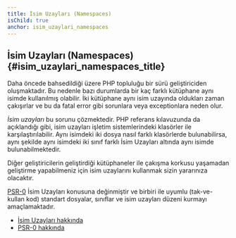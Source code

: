 ```yaml
---
title: İsim Uzayları (Namespaces)
isChild: true
anchor: isim_uzaylari_namespaces
---
```


## İsim Uzayları (Namespaces) {#isim_uzaylari_namespaces_title}

Daha öncede bahsedildiği üzere PHP topluluğu bir sürü geliştiriciden oluşmaktadır.
Bu nedenle bazı durumlarda bir kaç farklı kütüphane aynı isimde kullanılmış
olabilir. İki kütüphane aynı isim uzayında oldukları zaman çakışırlar ve bu da 
fatal error gibi sorunlara veya exceptionlara neden olur.

_İsim uzayları_ bu sorunu çözmektedir. PHP referans kılavuzunda da açıklandığı 
gibi, isim uzayları işletim sistemlerindeki klasörler ile karşılaştırılabilir. 
Aynı isimdeki iki dosya nasıl farklı klasörlerde bulunabilirsa, aynı şekilde 
aynı isimdeki iki sınıf farklı İsim Uzayları altında aynı isimde bulunabilmektedir.

Diğer geliştiricilerin geliştirdiği kütüphaneler ile çakışma korkusu yaşamadan
geliştirme yapabilmeniz için isim uzaylarını kullanmak sizin yararınıza olacaktır.

[PSR-0][psr0] İsim Uzayları konusuna değinmiştir ve birbiri ile uyumlu 
(tak-ve-kullan kod) standart dosyalar, sınıflar ve isim uzayları düzeni kurmayı
amaçlamaktadır.

* [İsim Uzayları hakkında][namespaces]
* [PSR-0 hakkında][psr0]

[namespaces]: http://php.net/manual/tr/language.namespaces.php
[psr0]: https://github.com/php-fig/fig-standards/blob/master/accepted/PSR-0.md
